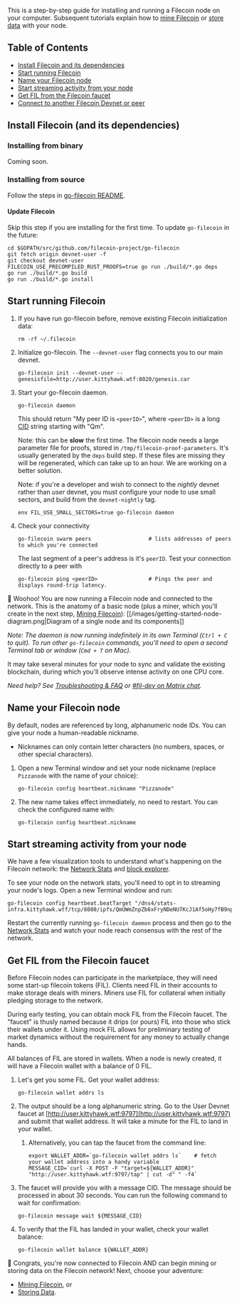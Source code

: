 <!---
title: "Getting Started"
weight: 1
pre: "<i class='fas fa-fw fa-motorcycle'></i> "
--->

This is a step-by-step guide for installing and running a Filecoin node on your computer. Subsequent tutorials explain how to [mine Filecoin](../mining-filecoin) or [store data](../storing-on-filecoin) with your node.

## Table of Contents

* [Install Filecoin and its dependencies](#install-filecoin-and-its-dependencies)
* [Start running Filecoin](#start-running-filecoin)
* [Name your Filecoin node](#name-your-filecoin-node)
* [Start streaming activity from your node](#start-streaming-activity-from-your-node)
* [Get FIL from the Filecoin faucet](#get-fil-from-the-filecoin-faucet)
* [Connect to another Filecoin Devnet or peer](#connect-to-another-filecoin-devnet-or-peer)

## Install Filecoin (and its dependencies)

<!--
We have two installation methods available:
* install from binary (recommended for most)
* install from source (requires golang installation, rust and other tools)

### Installing from binary

  - Go to the [filecoin project page on CircleCI](https://circleci.com/gh/filecoin-project/go-filecoin/tree/master). (You will get a 404 error until you authenticate with GitHub.)
  - Click on the green "Success" bar above the most recent successful build for your OS (`build_linux` or `build_macos`)
  - Click the 'Artifacts' tab.
  - Click `Container 0 > filecoin.tar.gz` to download the release.
  - Unzip the `filecoin.tar.gz`
  - Fire up your terminal (_Terminal.app_ on MacOS)
  - Add `go-filecoin` to your path by opening the `filecoin` folder inside your Terminal and running:
    ```Shell
    export PATH="$(pwd)":$PATH
    ```
  - You will need to add the previous line to your shell init file like `~/.bash_profile` (advanced) or run it from the `filecoin` directory in each terminal you open.
-->
### Installing from binary
Coming soon.

### Installing from source
Follow the steps in [go-filecoin README](https://github.com/filecoin-project/go-filecoin/#installation).

#### Update Filecoin

Skip this step if you are installing for the first time. To update `go-filecoin` in the future:
```Shell
cd $GOPATH/src/github.com/filecoin-project/go-filecoin
git fetch origin devnet-user -f
git checkout devnet-user
FILECOIN_USE_PRECOMPILED_RUST_PROOFS=true go run ./build/*.go deps
go run ./build/*.go build
go run ./build/*.go install
```

## Start running Filecoin

1. If you have run go-filecoin before, remove existing Filecoin initialization data:
    ```Shell
    rm -rf ~/.filecoin
    ```

1. Initialize go-filecoin. The `--devnet-user` flag connects you to our main devnet.
    ```Shell
    go-filecoin init --devnet-user --genesisfile=http://user.kittyhawk.wtf:8020/genesis.car
    ```

1. Start your go-filecoin daemon.
    ```Shell
    go-filecoin daemon
    ```
    This should return "My peer ID is `<peerID>`", where `<peerID>` is a long [CID](https://github.com/filecoin-project/specs/blob/master/definitions.md#cid) string starting with "Qm".

    Note: this can be **slow** the first time. The filecoin node needs a large parameter file for proofs, stored in `/tmp/filecoin-proof-parameters`. It's usually generated by the `deps` build step. If these files are missing they will be regenerated, which can take up to an hour. We are working on a better solution.

    Note: if you're a developer and wish to connect to the _nightly_ devnet rather than _user_ devnet, you must configure your node to use small sectors, and build from the `devnet-nightly` tag.

    ```shell
    env FIL_USE_SMALL_SECTORS=true go-filecoin daemon
    ```

1. Check your connectivity
    ```Shell
    go-filecoin swarm peers                  # lists addresses of peers to which you're connected
    ```
    The last segment of a peer's address is it's `peerID`. Test your connection directly to a peer with
    ```Shell
    go-filecoin ping <peerID>                # Pings the peer and displays round-trip latency.
    ```

🎉 Woohoo! You are now running a Filecoin node and connected to the network. This is the anatomy of a basic node (plus a miner, which you'll create in the next step, [Mining Filecoin](../mining-filecoin)):
[[/images/getting-started-node-diagram.png|Diagram of a single node and its components]]

_Note: The daemon is now running indefinitely in its own Terminal (`Ctrl + C` to quit). To run other `go-filecoin` commands, you'll need to open a second Terminal tab or window (`Cmd + T` on Mac)._

It may take several minutes for your node to sync and validate the existing blockchain, during which you'll observe intense activity on one CPU core.

_Need help? See [Troubleshooting & FAQ](../troubleshooting-and-faq) or [#fil-dev on Matrix chat](https://riot.im/app/#/room/#fil-dev:matrix.org)._

## Name your Filecoin node

By default, nodes are referenced by long, alphanumeric node IDs. You can give your node a human-readable nickname.
* Nicknames can only contain letter characters (no numbers, spaces, or other special characters).

1. Open a new Terminal window and set your node nickname (replace `Pizzanode` with the name of your choice):

    ```Shell
    go-filecoin config heartbeat.nickname "Pizzanode"
    ```
1. The new name takes effect immediately, no need to restart. You can check the configured name with:

    ```Shell
    go-filecoin config heartbeat.nickname
    ```

## Start streaming activity from your node

We have a few visualization tools to understand what's happening on the Filecoin network: the [Network Stats](https://stats.kittyhawk.wtf/) and [block explorer](../block-explorer).

To see your node on the network stats, you'll need to opt in to streaming your node's logs. Open a new Terminal window and run:

```Shell
go-filecoin config heartbeat.beatTarget "/dns4/stats-infra.kittyhawk.wtf/tcp/8080/ipfs/QmUWmZnpZb6xFryNDeNU7KcJ1Af5oHy7fB9npU67sseEjR"
```
Restart the currently running `go-filecoin daemon` process and then go to the [Network Stats](https://stats.kittyhawk.wtf/) and watch your node reach consensus with the rest of the network.

## Get FIL from the Filecoin faucet

Before Filecoin nodes can participate in the marketplace, they will need some start-up filecoin tokens (FIL). Clients need FIL in their accounts to make storage deals with miners. Miners use FIL for collateral when initially pledging storage to the network.

During early testing, you can obtain mock FIL from the Filecoin faucet. The "faucet" is thusly named because it drips (or pours) FIL into those who stick their wallets under it. Using mock FIL allows for preliminary testing of market dynamics without the requirement for any money to actually change hands.

All balances of FIL are stored in wallets. When a node is newly created, it will have a Filecoin wallet with a balance of 0 FIL.

1. Let's get you some FIL. Get your wallet address:

    ```Shell
    go-filecoin wallet addrs ls
    ```

1. The output should be a long alphanumeric string. Go to the User Devnet faucet at [http://user.kittyhawk.wtf:9797](http://user.kittyhawk.wtf:9797) and submit that wallet address. It will take a minute for the FIL to land in your wallet.

    1. Alternatively, you can tap the faucet from the command line:

        ```Shell
        export WALLET_ADDR=`go-filecoin wallet addrs ls`    # fetch your wallet address into a handy variable
        MESSAGE_CID=`curl -X POST -F "target=${WALLET_ADDR}" "http://user.kittyhawk.wtf:9797/tap" | cut -d" " -f4`
        ```

1. The faucet will provide you with a message CID. The message should be processed in about 30 seconds. You can run the following command to wait for confirmation:

    ```Shell
    go-filecoin message wait ${MESSAGE_CID}
    ```

1. To verify that the FIL has landed in your wallet, check your wallet balance:

    ```Shell
    go-filecoin wallet balance ${WALLET_ADDR}
    ```

🎉 Congrats, you're now connected to Filecoin AND can begin mining or storing data on the Filecoin network! Next, choose your adventure:
- [Mining Filecoin](../mining-filecoin), or
- [Storing Data](../storing-on-filecoin).

